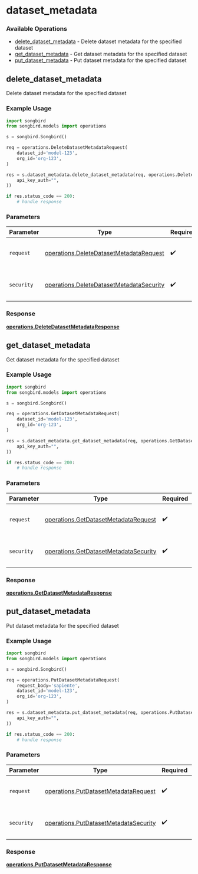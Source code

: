 # dataset_metadata

### Available Operations

* [delete_dataset_metadata](#delete_dataset_metadata) - Delete dataset metadata for the specified dataset
* [get_dataset_metadata](#get_dataset_metadata) - Get dataset metadata for the specified dataset
* [put_dataset_metadata](#put_dataset_metadata) - Put dataset metadata for the specified dataset

## delete_dataset_metadata

Delete dataset metadata for the specified dataset

### Example Usage

```python
import songbird
from songbird.models import operations

s = songbird.Songbird()

req = operations.DeleteDatasetMetadataRequest(
    dataset_id='model-123',
    org_id='org-123',
)

res = s.dataset_metadata.delete_dataset_metadata(req, operations.DeleteDatasetMetadataSecurity(
    api_key_auth="",
))

if res.status_code == 200:
    # handle response
```

### Parameters

| Parameter                                                                                            | Type                                                                                                 | Required                                                                                             | Description                                                                                          |
| ---------------------------------------------------------------------------------------------------- | ---------------------------------------------------------------------------------------------------- | ---------------------------------------------------------------------------------------------------- | ---------------------------------------------------------------------------------------------------- |
| `request`                                                                                            | [operations.DeleteDatasetMetadataRequest](../../models/operations/deletedatasetmetadatarequest.md)   | :heavy_check_mark:                                                                                   | The request object to use for the request.                                                           |
| `security`                                                                                           | [operations.DeleteDatasetMetadataSecurity](../../models/operations/deletedatasetmetadatasecurity.md) | :heavy_check_mark:                                                                                   | The security requirements to use for the request.                                                    |


### Response

**[operations.DeleteDatasetMetadataResponse](../../models/operations/deletedatasetmetadataresponse.md)**


## get_dataset_metadata

Get dataset metadata for the specified dataset

### Example Usage

```python
import songbird
from songbird.models import operations

s = songbird.Songbird()

req = operations.GetDatasetMetadataRequest(
    dataset_id='model-123',
    org_id='org-123',
)

res = s.dataset_metadata.get_dataset_metadata(req, operations.GetDatasetMetadataSecurity(
    api_key_auth="",
))

if res.status_code == 200:
    # handle response
```

### Parameters

| Parameter                                                                                      | Type                                                                                           | Required                                                                                       | Description                                                                                    |
| ---------------------------------------------------------------------------------------------- | ---------------------------------------------------------------------------------------------- | ---------------------------------------------------------------------------------------------- | ---------------------------------------------------------------------------------------------- |
| `request`                                                                                      | [operations.GetDatasetMetadataRequest](../../models/operations/getdatasetmetadatarequest.md)   | :heavy_check_mark:                                                                             | The request object to use for the request.                                                     |
| `security`                                                                                     | [operations.GetDatasetMetadataSecurity](../../models/operations/getdatasetmetadatasecurity.md) | :heavy_check_mark:                                                                             | The security requirements to use for the request.                                              |


### Response

**[operations.GetDatasetMetadataResponse](../../models/operations/getdatasetmetadataresponse.md)**


## put_dataset_metadata

Put dataset metadata for the specified dataset

### Example Usage

```python
import songbird
from songbird.models import operations

s = songbird.Songbird()

req = operations.PutDatasetMetadataRequest(
    request_body='sapiente',
    dataset_id='model-123',
    org_id='org-123',
)

res = s.dataset_metadata.put_dataset_metadata(req, operations.PutDatasetMetadataSecurity(
    api_key_auth="",
))

if res.status_code == 200:
    # handle response
```

### Parameters

| Parameter                                                                                      | Type                                                                                           | Required                                                                                       | Description                                                                                    |
| ---------------------------------------------------------------------------------------------- | ---------------------------------------------------------------------------------------------- | ---------------------------------------------------------------------------------------------- | ---------------------------------------------------------------------------------------------- |
| `request`                                                                                      | [operations.PutDatasetMetadataRequest](../../models/operations/putdatasetmetadatarequest.md)   | :heavy_check_mark:                                                                             | The request object to use for the request.                                                     |
| `security`                                                                                     | [operations.PutDatasetMetadataSecurity](../../models/operations/putdatasetmetadatasecurity.md) | :heavy_check_mark:                                                                             | The security requirements to use for the request.                                              |


### Response

**[operations.PutDatasetMetadataResponse](../../models/operations/putdatasetmetadataresponse.md)**

